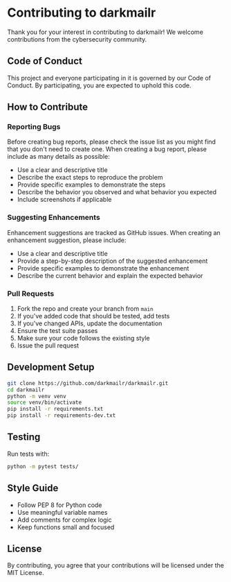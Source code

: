 # Contributing to darkmailr

Thank you for your interest in contributing to darkmailr! We welcome contributions from the cybersecurity community.

## Code of Conduct

This project and everyone participating in it is governed by our Code of Conduct. By participating, you are expected to uphold this code.

## How to Contribute

### Reporting Bugs

Before creating bug reports, please check the issue list as you might find that you don't need to create one. When creating a bug report, please include as many details as possible:

- Use a clear and descriptive title
- Describe the exact steps to reproduce the problem
- Provide specific examples to demonstrate the steps
- Describe the behavior you observed and what behavior you expected
- Include screenshots if applicable

### Suggesting Enhancements

Enhancement suggestions are tracked as GitHub issues. When creating an enhancement suggestion, please include:

- Use a clear and descriptive title
- Provide a step-by-step description of the suggested enhancement
- Provide specific examples to demonstrate the enhancement
- Describe the current behavior and explain the expected behavior

### Pull Requests

1. Fork the repo and create your branch from `main`
2. If you've added code that should be tested, add tests
3. If you've changed APIs, update the documentation
4. Ensure the test suite passes
5. Make sure your code follows the existing style
6. Issue the pull request

## Development Setup

```bash
git clone https://github.com/darkmailr/darkmailr.git
cd darkmailr
python -m venv venv
source venv/bin/activate
pip install -r requirements.txt
pip install -r requirements-dev.txt
```

## Testing

Run tests with:
```bash
python -m pytest tests/
```

## Style Guide

- Follow PEP 8 for Python code
- Use meaningful variable names
- Add comments for complex logic
- Keep functions small and focused

## License

By contributing, you agree that your contributions will be licensed under the MIT License.
